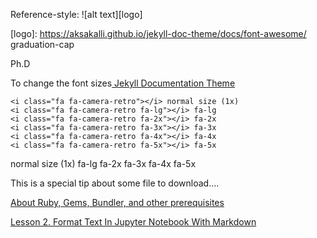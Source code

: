 Reference-style:
![alt text][logo]

[logo]: https://aksakalli.github.io/jekyll-doc-theme/docs/font-awesome/ graduation-cap

<link rel="stylesheet" href="https://use.fontawesome.com/releases/v5.6.1/css/all.css" integrity="sha384-gfdkjb5BdAXd+lj+gudLWI+BXq4IuLW5IT+brZEZsLFm++aCMlF1V92rMkPaX4PP" crossorigin="anonymous">

<i class="fas fa-play-circle"></i>

<i class="fas fa-graduation-cap"></i> Ph.D

To change the font sizes[ Jekyll Documentation Theme]( https://idratherbewriting.com/documentation-theme-jekyll/mydoc_icons.html)

```
<i class="fa fa-camera-retro"></i> normal size (1x)
<i class="fa fa-camera-retro fa-lg"></i> fa-lg
<i class="fa fa-camera-retro fa-2x"></i> fa-2x
<i class="fa fa-camera-retro fa-3x"></i> fa-3x
<i class="fa fa-camera-retro fa-4x"></i> fa-4x
<i class="fa fa-camera-retro fa-5x"></i> fa-5x
```

<i class="fa fa-camera-retro"></i> normal size (1x)
<i class="fa fa-camera-retro fa-lg"></i> fa-lg
<i class="fa fa-camera-retro fa-2x"></i> fa-2x
<i class="fa fa-camera-retro fa-3x"></i> fa-3x
<i class="fa fa-camera-retro fa-4x"></i> fa-4x
<i class="fa fa-camera-retro fa-5x"></i> fa-5x

<div class="alert alert-success" role="alert"><i class="fa fa-download fa-lg"></i> This is a special tip about some file to download....</div>


[About Ruby, Gems, Bundler, and other prerequisites]( https://idratherbewriting.com/documentation-theme-jekyll/mydoc_about_ruby_gems_etc.html)

[Lesson 2. Format Text In Jupyter Notebook With Markdown](https://www.earthdatascience.org/courses/intro-to-earth-data-science/file-formats/use-text-files/format-text-with-markdown-jupyter-notebook/)